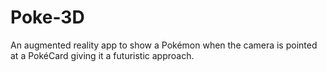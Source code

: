 # Poke-3D
An augmented reality app to show a Pokémon when the camera is pointed at a PokéCard giving it a futuristic approach.
